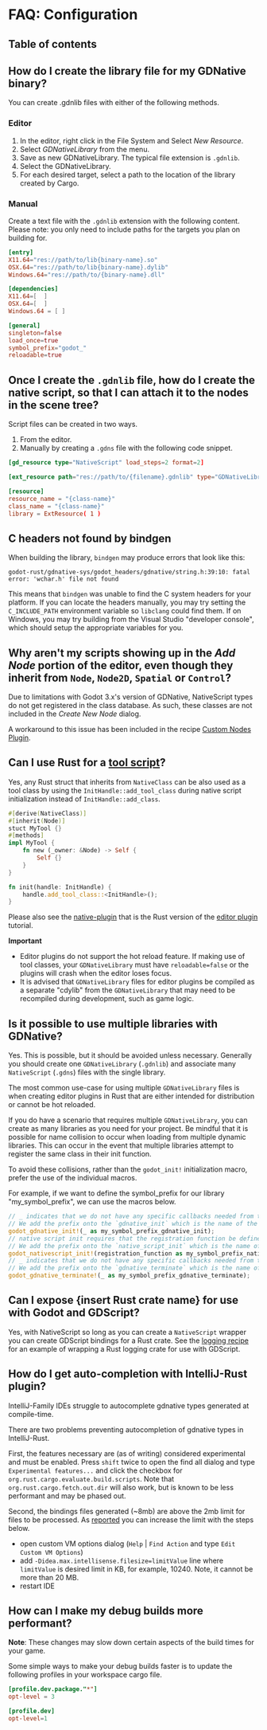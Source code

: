 # FAQ: Configuration

## Table of contents
<!-- toc -->

## How do I create the library file for my GDNative binary?

You can create .gdnlib files with either of the following methods.

### Editor

1. In the editor, right click in the File System and Select _New Resource_. 
2. Select _GDNativeLibrary_ from the menu.
3. Save as new GDNativeLibrary. The typical file extension is `.gdnlib`.
4. Select the GDNativeLibrary.
5. For each desired target, select a path to the location of the library created by Cargo.

### Manual

Create a text file with the `.gdnlib` extension with the following content.
Please note: you only need to include paths for the targets you plan on building for.

```toml
[entry]
X11.64="res://path/to/lib{binary-name}.so"
OSX.64="res://path/to/lib{binary-name}.dylib"
Windows.64="res://path/to/{binary-name}.dll"

[dependencies]
X11.64=[  ]
OSX.64=[  ]
Windows.64 = [ ]

[general]
singleton=false
load_once=true
symbol_prefix="godot_"
reloadable=true
```


## Once I create the `.gdnlib` file, how do I create the native script, so that I can attach it to the nodes in the scene tree?

Script files can be created in two ways.

1. From the editor.
2. Manually by creating a `.gdns` file with the following code snippet.
```toml
[gd_resource type="NativeScript" load_steps=2 format=2]

[ext_resource path="res://path/to/{filename}.gdnlib" type="GDNativeLibrary" id=1]

[resource]
resource_name = "{class-name}"
class_name = "{class-name}"
library = ExtResource( 1 )
```


## C headers not found by bindgen

When building the library, `bindgen` may produce errors that look like this:

```
godot-rust/gdnative-sys/godot_headers/gdnative/string.h:39:10: fatal error: 'wchar.h' file not found
```

This means that `bindgen` was unable to find the C system headers for your platform. If you can locate the headers manually, you may try setting the `C_INCLUDE_PATH` environment variable so `libclang` could find them. If on Windows, you may try building from the Visual Studio "developer console", which should setup the appropriate variables for you.


## Why aren't my scripts showing up in the _Add Node_ portion of the editor, even though they inherit from  `Node`, `Node2D`, `Spatial` or `Control`?

Due to limitations with Godot 3.x's version of GDNative, NativeScript types do not get registered in the class database. As such, these classes are not included in the _Create New Node_ dialog.

A workaround to this issue has been included in the recipe [Custom Nodes Plugin](../recipes/custom-node-plugin.md).


## Can I use Rust for a [tool script](https://docs.godotengine.org/en/stable/tutorials/misc/running_code_in_the_editor.html)?

Yes, any Rust struct that inherits from `NativeClass` can be also used as a tool class by using the `InitHandle::add_tool_class` during native script initialization instead of `InitHandle::add_class`.

```rust
#[derive(NativeClass)]
#[inherit(Node)]
stuct MyTool {}
#[methods]
impl MyTool {
    fn new (_owner: &Node) -> Self {
        Self {}
    }
}

fn init(handle: InitHandle) {
    handle.add_tool_class::<InitHandle>();
}
```

Please also see the [native-plugin](https://github.com/godot-rust/godot-rust/tree/master/examples/native-plugin) that is the Rust version of the [editor plugin](https://docs.godotengine.org/en/stable/tutorials/plugins/editor/index.html) tutorial.

**Important**

- Editor plugins do not support the hot reload feature. If making use of tool classes, your `GDNativeLibrary` must have `reloadable=false` or the plugins will crash when the editor loses focus.
- It is advised that `GDNativeLibrary` files for editor plugins be compiled as a separate "cdylib" from the `GDNativeLibrary` that may need to be recompiled during development, such as game logic.


## Is it possible to use multiple libraries with GDNative?

Yes. This is possible, but it should be avoided unless necessary. Generally you should create one `GDNativeLibrary` (`.gdnlib`) and associate many `NativeScript` (`.gdns`) files with the single library.

The most common use-case for using multiple `GDNativeLibrary` files is when creating editor plugins in Rust that are either intended for distribution or cannot be hot reloaded.

If you do have a scenario that requires multiple `GDNativeLibrary`, you can create as many libraries as you need for your project. Be mindful that it is possible for name collision to occur when loading from multiple dynamic libraries. This can occur in the event that multiple libraries attempt to register the same class in their init function.

To avoid these collisions, rather than the `godot_init!` initialization macro, prefer the use of the individual macros.

For example, if we want to define the symbol_prefix for our library "my_symbol_prefix", we can use the macros below.

```rust
// _ indicates that we do not have any specific callbacks needed from the engine for initialization. So it will automatically create
// We add the prefix onto the `gdnative_init` which is the name of the callback that Godot will use when attempting to run the library
godot_gdnative_init!(_ as my_symbol_prefix_gdnative_init);
// native script init requires that the registration function be defined. This is commonly named `fn init(init: InitHandle)` in most of the examples
// We add the prefix onto the `native_script_init` which is the name of the callback that Godot will use when attempting to intialize the script classes
godot_nativescript_init!(registration_function as my_symbol_prefix_nativescript_init);
// _ indicates that we do not have any specific callbacks needed from the engine for initialization. So it will automatically create
// We add the prefix onto the `gdnative_terminate` which is the name of the callback that Godot will use when shutting down the library
godot_gdnative_terminate!(_ as my_symbol_prefix_gdnative_terminate);
```

## Can I expose {insert Rust crate name} for use with Godot and GDScript?

Yes, with NativeScript so long as you can create a `NativeScript` wrapper you can create GDScript bindings for a Rust crate. See the [logging recipe](../recipes/logging.md) for an example of wrapping a Rust logging crate for use with GDScript.

## How do I get auto-completion with IntelliJ-Rust plugin?

IntelliJ-Family IDEs struggle to autocomplete gdnative types generated at compile-time.

There are two problems preventing autocompletion of gdnative types in IntelliJ-Rust.

First, the features necessary are (as of writing) considered experimental and must be enabled. Press `shift` twice to open the find all dialog and type `Experimental features...` and click the checkbox for `org.rust.cargo.evaluate.build.scripts`.  Note that `org.rust.cargo.fetch.out.dir` will also work, but is known to be less performant and may be phased out.

Second, the bindings files generated (~8mb) are above the 2mb limit for files to be processed. As [reported](https://github.com/intellij-rust/intellij-rust/issues/6571#) you can increase the limit with the steps below.
* open custom VM options dialog (`Help` | `Find Action` and type `Edit Custom VM Options`)
* add `-Didea.max.intellisense.filesize=limitValue` line where `limitValue` is desired limit in KB, for example, 10240. Note, it cannot be more than 20 MB.
* restart IDE


## How can I make my debug builds more performant?

**Note**: These changes may slow down certain aspects of the build times for your game.

Some simple ways to make your debug builds faster is to update the following profiles in your workspace cargo file.

```toml
[profile.dev.package."*"]
opt-level = 3

[profile.dev]
opt-level=1
```
